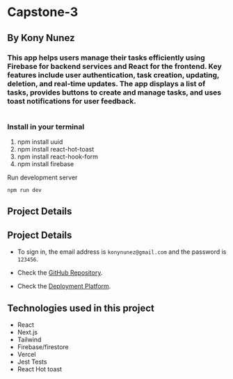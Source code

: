 # Capstone-3 
## By Kony Nunez
### This app helps users manage their tasks efficiently using Firebase for backend services and React for the frontend. Key features include user authentication, task creation, updating, deletion, and real-time updates. The app displays a list of tasks, provides buttons to create and manage tasks, and uses toast notifications for user feedback.


#

### Install in your terminal
1. npm install uuid
2. npm install react-hot-toast
3. npm install react-hook-form
4. npm install firebase 

Run development server
```
npm run dev
```


## Project Details

## Project Details

- To sign in, the email address is `konynunez@gmail.com` and the password is `123456`.

- Check the [GitHub Repository](https://github.com/konynunez/capstone-3.git).

- Check the [Deployment Platform](https://capstone-3-sandy.vercel.app).

## Technologies used in this project
- React
- Next.js
- Tailwind
- Firebase/firestore
- Vercel 
- Jest Tests
- React Hot toast